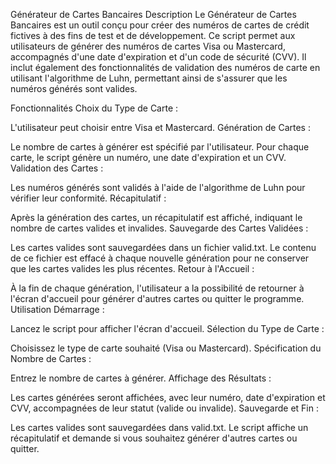 Générateur de Cartes Bancaires
Description
Le Générateur de Cartes Bancaires est un outil conçu pour créer des numéros de cartes de crédit fictives à des fins de test et de développement. Ce script permet aux utilisateurs de générer des numéros de cartes Visa ou Mastercard, accompagnés d'une date d'expiration et d'un code de sécurité (CVV). Il inclut également des fonctionnalités de validation des numéros de carte en utilisant l'algorithme de Luhn, permettant ainsi de s'assurer que les numéros générés sont valides.

Fonctionnalités
Choix du Type de Carte :

L'utilisateur peut choisir entre Visa et Mastercard.
Génération de Cartes :

Le nombre de cartes à générer est spécifié par l'utilisateur.
Pour chaque carte, le script génère un numéro, une date d'expiration et un CVV.
Validation des Cartes :

Les numéros générés sont validés à l'aide de l'algorithme de Luhn pour vérifier leur conformité.
Récapitulatif :

Après la génération des cartes, un récapitulatif est affiché, indiquant le nombre de cartes valides et invalides.
Sauvegarde des Cartes Validées :

Les cartes valides sont sauvegardées dans un fichier valid.txt. Le contenu de ce fichier est effacé à chaque nouvelle génération pour ne conserver que les cartes valides les plus récentes.
Retour à l'Accueil :

À la fin de chaque génération, l'utilisateur a la possibilité de retourner à l'écran d'accueil pour générer d'autres cartes ou quitter le programme.
Utilisation
Démarrage :

Lancez le script pour afficher l'écran d'accueil.
Sélection du Type de Carte :

Choisissez le type de carte souhaité (Visa ou Mastercard).
Spécification du Nombre de Cartes :

Entrez le nombre de cartes à générer.
Affichage des Résultats :

Les cartes générées seront affichées, avec leur numéro, date d'expiration et CVV, accompagnées de leur statut (valide ou invalide).
Sauvegarde et Fin :

Les cartes valides sont sauvegardées dans valid.txt.
Le script affiche un récapitulatif et demande si vous souhaitez générer d'autres cartes ou quitter.
